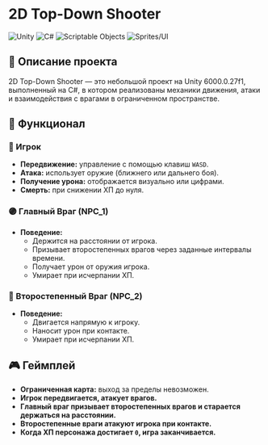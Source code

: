# 2D Top-Down Shooter

![Unity](https://img.shields.io/badge/Engine-Unity%206000.0.27f1-blue?style=for-the-badge&logo=unity)
![C#](https://img.shields.io/badge/Language-C%23-blue?style=for-the-badge&logo=csharp)
![Scriptable Objects](https://img.shields.io/badge/Data-Scriptable%20Objects-orange?style=for-the-badge)
![Sprites/UI](https://img.shields.io/badge/Graphics-Sprites%2FUI-yellowgreen?style=for-the-badge)

## 📌 Описание проекта
2D Top-Down Shooter — это небольшой проект на Unity 6000.0.27f1, выполненный на C#, в котором реализованы механики движения, атаки и взаимодействия с врагами в ограниченном пространстве.

## 🚀 Функционал

### 🔴 Игрок
- **Передвижение:** управление с помощью клавиш `WASD`.
- **Атака:** использует оружие (ближнего или дальнего боя).
- **Получение урона:** отображается визуально или цифрами.
- **Смерть:** при снижении ХП до нуля.

### 🟣 Главный Враг (NPC_1)
- **Поведение:**
    - Держится на расстоянии от игрока.
    - Призывает второстепенных врагов через заданные интервалы времени.
    - Получает урон от оружия игрока.
    - Умирает при исчерпании ХП.

### 🔵 Второстепенный Враг (NPC_2)
- **Поведение:**
    - Двигается напрямую к игроку.
    - Наносит урон при контакте.
    - Умирает при исчерпании ХП.

## 🎮 Геймплей
- **Ограниченная карта:** выход за пределы невозможен.
- **Игрок передвигается, атакует врагов.**
- **Главный враг призывает второстепенных врагов и старается держаться на расстоянии.**
- **Второстепенные враги атакуют игрока при контакте.**
- **Когда ХП персонажа достигает `0`, игра заканчивается.**


